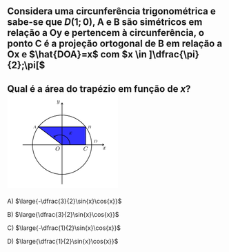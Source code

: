 ## Considera uma circunferência trigonométrica e sabe-se que $D(1;0)$, A e B são simétricos em relação a Oy e pertencem à circunferência, o ponto C é a projeção ortogonal de B em relação a Ox e $\hat{DOA}=x$ com $x \in ]\dfrac{\pi}{2};\pi[$
## Qual é a área do trapézio em função de $x$? ![Alt text](image.png)
A) $\large{-\dfrac{3}{2}\sin{x}\cos{x}}$

B) $\large{\dfrac{3}{2}\sin{x}\cos{x}}$

C) $\large{-\dfrac{1}{2}\sin{x}\cos{x}}$

D) $\large{\dfrac{1}{2}\sin{x}\cos{x}}$

